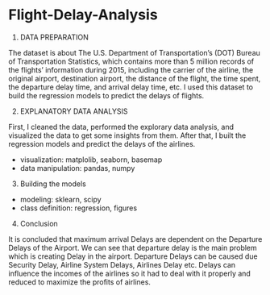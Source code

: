 # Flight-Delay-Analysis

1. DATA PREPARATION

The dataset is about The U.S. Department of Transportation’s (DOT) Bureau of Transportation Statistics, which contains more than 5 million records of the flights’ information during 2015, including the carrier of the airline, the original airport, destination airport, the distance of the flight, the time spent, the departure delay time, and arrival delay time, etc. I used this dataset to build the regression models to predict the delays of flights.

2. EXPLANATORY DATA ANALYSIS

First, I cleaned the data, performed the explorary data analysis, and visualized the data to get some insights from them. After that, I built the regression models and predict the delays of the airlines.
- visualization: matplolib, seaborn, basemap
- data manipulation: pandas, numpy

3. Building the models
- modeling: sklearn, scipy
- class definition: regression, figures

4. Conclusion

It is concluded that maximum arrival Delays are dependent on the Departure Delays of the Airport. 
We can see that departure delay is the main problem which is creating Delay in the airport. Departure Delays can be caused due Security Delay, Airline System Delays, Airlines Delay etc. Delays can influence the incomes of the airlines so it had to deal with it properly and reduced to maximize the profits of airlines.
